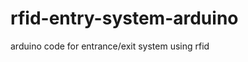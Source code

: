 rfid-entry-system-arduino
=========================

arduino code for entrance/exit system using rfid 
